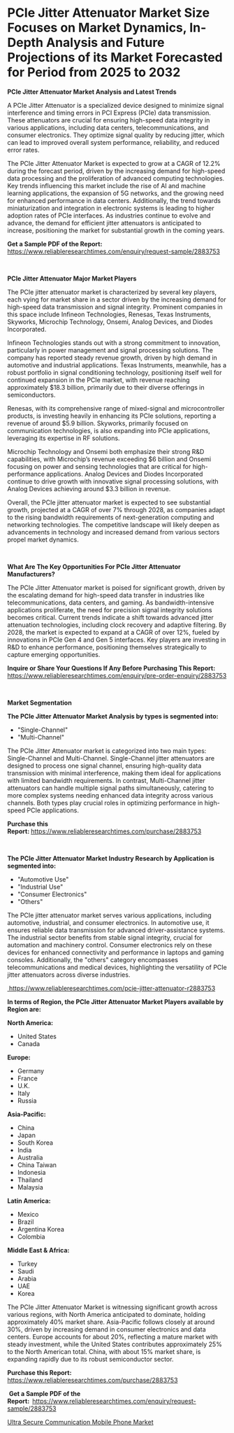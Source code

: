 <p><h1>PCIe Jitter Attenuator Market Size Focuses on Market Dynamics, In-Depth Analysis and Future Projections of its Market Forecasted for Period from 2025 to 2032</h1></p><p><strong>PCIe Jitter Attenuator Market Analysis and Latest Trends</strong></p>
<p><p>A PCIe Jitter Attenuator is a specialized device designed to minimize signal interference and timing errors in PCI Express (PCIe) data transmission. These attenuators are crucial for ensuring high-speed data integrity in various applications, including data centers, telecommunications, and consumer electronics. They optimize signal quality by reducing jitter, which can lead to improved overall system performance, reliability, and reduced error rates.</p><p>The PCIe Jitter Attenuator Market is expected to grow at a CAGR of 12.2% during the forecast period, driven by the increasing demand for high-speed data processing and the proliferation of advanced computing technologies. Key trends influencing this market include the rise of AI and machine learning applications, the expansion of 5G networks, and the growing need for enhanced performance in data centers. Additionally, the trend towards miniaturization and integration in electronic systems is leading to higher adoption rates of PCIe interfaces. As industries continue to evolve and advance, the demand for efficient jitter attenuators is anticipated to increase, positioning the market for substantial growth in the coming years.</p></p>
<p><strong>Get a Sample PDF of the Report:&nbsp;</strong> <a href="https://www.reliableresearchtimes.com/enquiry/request-sample/2883753?utm_campaign=2007&utm_medium=2&utm_source=Github&utm_content=ia&utm_term=13032025&utm_id=pcie-jitter-attenuator">https://www.reliableresearchtimes.com/enquiry/request-sample/2883753</a></p>
<p>&nbsp;</p>
<p><strong>PCIe Jitter Attenuator Major Market Players</strong></p>
<p><p>The PCIe jitter attenuator market is characterized by several key players, each vying for market share in a sector driven by the increasing demand for high-speed data transmission and signal integrity. Prominent companies in this space include Infineon Technologies, Renesas, Texas Instruments, Skyworks, Microchip Technology, Onsemi, Analog Devices, and Diodes Incorporated. </p><p>Infineon Technologies stands out with a strong commitment to innovation, particularly in power management and signal processing solutions. The company has reported steady revenue growth, driven by high demand in automotive and industrial applications. Texas Instruments, meanwhile, has a robust portfolio in signal conditioning technology, positioning itself well for continued expansion in the PCIe market, with revenue reaching approximately $18.3 billion, primarily due to their diverse offerings in semiconductors.</p><p>Renesas, with its comprehensive range of mixed-signal and microcontroller products, is investing heavily in enhancing its PCIe solutions, reporting a revenue of around $5.9 billion. Skyworks, primarily focused on communication technologies, is also expanding into PCIe applications, leveraging its expertise in RF solutions. </p><p>Microchip Technology and Onsemi both emphasize their strong R&D capabilities, with Microchip’s revenue exceeding $6 billion and Onsemi focusing on power and sensing technologies that are critical for high-performance applications. Analog Devices and Diodes Incorporated continue to drive growth with innovative signal processing solutions, with Analog Devices achieving around $3.3 billion in revenue.</p><p>Overall, the PCIe jitter attenuator market is expected to see substantial growth, projected at a CAGR of over 7% through 2028, as companies adapt to the rising bandwidth requirements of next-generation computing and networking technologies. The competitive landscape will likely deepen as advancements in technology and increased demand from various sectors propel market dynamics.</p></p>
<p>&nbsp;</p>
<p><strong>What Are The Key Opportunities For PCIe Jitter Attenuator Manufacturers?</strong></p>
<p><p>The PCIe Jitter Attenuator market is poised for significant growth, driven by the escalating demand for high-speed data transfer in industries like telecommunications, data centers, and gaming. As bandwidth-intensive applications proliferate, the need for precision signal integrity solutions becomes critical. Current trends indicate a shift towards advanced jitter attenuation technologies, including clock recovery and adaptive filtering. By 2028, the market is expected to expand at a CAGR of over 12%, fueled by innovations in PCIe Gen 4 and Gen 5 interfaces. Key players are investing in R&D to enhance performance, positioning themselves strategically to capture emerging opportunities.</p></p>
<p><strong>Inquire or Share Your Questions If Any Before Purchasing This Report:</strong> <a href="https://www.reliableresearchtimes.com/enquiry/pre-order-enquiry/2883753?utm_campaign=2007&utm_medium=2&utm_source=Github&utm_content=ia&utm_term=13032025&utm_id=pcie-jitter-attenuator">https://www.reliableresearchtimes.com/enquiry/pre-order-enquiry/2883753</a></p>
<p>&nbsp;</p>
<p><strong>Market Segmentation</strong></p>
<p><strong>The PCIe Jitter Attenuator Market Analysis by types is segmented into:</strong></p>
<p><ul><li>"Single-Channel"</li><li>"Multi-Channel"</li></ul></p>
<p><p>The PCIe Jitter Attenuator market is categorized into two main types: Single-Channel and Multi-Channel. Single-Channel jitter attenuators are designed to process one signal channel, ensuring high-quality data transmission with minimal interference, making them ideal for applications with limited bandwidth requirements. In contrast, Multi-Channel jitter attenuators can handle multiple signal paths simultaneously, catering to more complex systems needing enhanced data integrity across various channels. Both types play crucial roles in optimizing performance in high-speed PCIe applications.</p></p>
<p><strong>Purchase this Report:&nbsp;</strong><a href="https://www.reliableresearchtimes.com/purchase/2883753?utm_campaign=2007&utm_medium=2&utm_source=Github&utm_content=ia&utm_term=13032025&utm_id=pcie-jitter-attenuator">https://www.reliableresearchtimes.com/purchase/2883753</a></p>
<p>&nbsp;</p>
<p><strong>The PCIe Jitter Attenuator Market Industry Research by Application is segmented into:</strong></p>
<p><ul><li>"Automotive Use"</li><li>"Industrial Use"</li><li>"Consumer Electronics"</li><li>"Others"</li></ul></p>
<p><p>The PCIe jitter attenuator market serves various applications, including automotive, industrial, and consumer electronics. In automotive use, it ensures reliable data transmission for advanced driver-assistance systems. The industrial sector benefits from stable signal integrity, crucial for automation and machinery control. Consumer electronics rely on these devices for enhanced connectivity and performance in laptops and gaming consoles. Additionally, the "others" category encompasses telecommunications and medical devices, highlighting the versatility of PCIe jitter attenuators across diverse industries.</p></p>
<p><a href="https://www.reliableresearchtimes.com/pcie-jitter-attenuator-r2883753?utm_campaign=2007&utm_medium=2&utm_source=Github&utm_content=ia&utm_term=13032025&utm_id=pcie-jitter-attenuator">&nbsp;https://www.reliableresearchtimes.com/pcie-jitter-attenuator-r2883753</a></p>
<p><strong>In terms of Region, the PCIe Jitter Attenuator Market Players available by Region are:</strong></p>
<p>
    <p> <strong> North America: </strong>
        <ul>
            <li>United States</li>
            <li>Canada</li>
        </ul>
        </p> 
    <p> <strong> Europe: </strong>
        <ul>
            <li>Germany</li>
            <li>France</li>
            <li>U.K.</li>
            <li>Italy</li>
            <li>Russia</li>
        </ul>
        </p> 
    <p> <strong> Asia-Pacific: </strong>
        <ul>
            <li>China</li>
            <li>Japan</li>
            <li>South Korea</li>
            <li>India</li>
            <li>Australia</li>
            <li>China Taiwan</li>
            <li>Indonesia</li>
            <li>Thailand</li>
            <li>Malaysia</li>
        </ul>
        </p> 
    <p> <strong> Latin America: </strong>
        <ul>
            <li>Mexico</li>
            <li>Brazil</li>
            <li>Argentina Korea</li>
            <li>Colombia</li>
        </ul>
        </p> 
    <p> <strong> Middle East & Africa: </strong>
        <ul>
            <li>Turkey</li>
            <li>Saudi</li>
            <li>Arabia</li>
            <li>UAE</li>
            <li>Korea</li>
        </ul>
    </p>
    </p>
<p><p>The PCIe Jitter Attenuator Market is witnessing significant growth across various regions, with North America anticipated to dominate, holding approximately 40% market share. Asia-Pacific follows closely at around 30%, driven by increasing demand in consumer electronics and data centers. Europe accounts for about 20%, reflecting a mature market with steady investment, while the United States contributes approximately 25% to the North American total. China, with about 15% market share, is expanding rapidly due to its robust semiconductor sector.</p></p>
<p><strong>Purchase this Report: </strong><a href="https://www.reliableresearchtimes.com/purchase/2883753?utm_campaign=2007&utm_medium=2&utm_source=Github&utm_content=ia&utm_term=13032025&utm_id=pcie-jitter-attenuator">https://www.reliableresearchtimes.com/purchase/2883753</a></p>
<p>&nbsp;<strong>Get a Sample PDF of the Report:&nbsp;&nbsp;</strong><a href="https://www.reliableresearchtimes.com/enquiry/request-sample/2883753?utm_campaign=2007&utm_medium=2&utm_source=Github&utm_content=ia&utm_term=13032025&utm_id=pcie-jitter-attenuator">https://www.reliableresearchtimes.com/enquiry/request-sample/2883753</a></p>
<p><strong></strong></p>
<p><p><a href="https://github.com/angelajermaine/Market-Research-Report-List-6/blob/main/ultra-secure-communication-mobile-phone-market.md?utm_campaign=2007&utm_medium=2&utm_source=Github&utm_content=ia&utm_term=13032025&utm_id=pcie-jitter-attenuator">Ultra Secure Communication Mobile Phone Market</a></p></p>